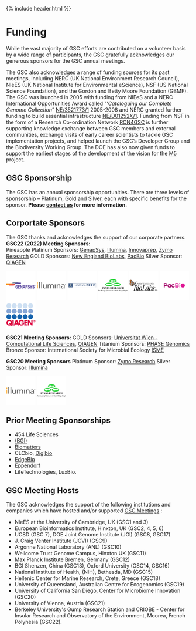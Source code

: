 {% include header.html %}

# Funding

While the vast majority of GSC efforts are contributed on a volunteer basis by a wide range of participants, the GSC gratefully acknowledges our generous sponsors for the GSC annual meetings.

The GSC also acknowledges a range of funding sources for its past meetings, including NERC (UK National Environment Research Council), NIeES (UK National Institute for Environmental eScience), NSF (US National Science Foundation), and the Gordon and Betty Moore Foundation (GBMF).
The GSC was launched in 2005 with funding from NIEeS and a NERC International Opportunities Award called “‘_Cataloguing our Complete Genome Collection_” [NE/3521773/1](http://gotw.nerc.ac.uk/list_full.asp?pcode=NE/D521773/1&cookieConsent=A) 2005-2008 and NERC granted further funding to build essential infrastructure [NE/D01252X/1](http://gotw.nerc.ac.uk/list_full.asp?pcode=NE/D01252X/1&cookieConsent=A). Funding from NSF in the form of a Research Co-ordination Network [RCN4GSC](https://pubmed.ncbi.nlm.nih.gov/21304642/) is further supporting knowledge exchange between GSC members and external communities, exchange visits of early career scientists to tackle GSC implementation projects, and helped launch the GSC’s Developer Group and the Biodiversity Working Group. The DOE has also now given funds to support the earliest stages of the development of the vision for the [M5](https://www.gensc.org/pages/projects/m5-project.html) project.


## GSC Sponsorship

The GSC has an annual sponsorship opportunities. There are three levels of sponsorship – Platinum, Gold and Silver, each with specific benefits for the sponsor. **Please [contact us](https://www.gensc.org/pages/contact.html) for more information.**

## Corportate Sponsors 
The GSC thanks and acknowledges the support of our corporate partners. 
**GSC22 (2022) Meeting Sponsors:**  
Pineapple Platinum Sponsors: [GenapSys](https://genapsys.com), [Illumina](https://www.illumina.com), [Innovaprep](https://www.innovaprep.com), [Zymo Research](https://www.zymoresearch.com)
GOLD Sponsors: [New England BioLabs](https://www.neb.com), [PacBio](https://www.pacb.com)
Silver Sponsor: [QIAGEN](https://www.qiagen.com/)


<a href="https://genapsys.com" target=blank><img style="vertical-align: top" src="../../images/gsc22_sponsor_logos/gsc22_sponsor_Genapsys_logo_with_TM.png" alt="GenapSys logo" width="80" height="80" /></a>
<a href="https://www.illumina.com" target=blank><img style="vertical-align: top" src="../../images/gsc22_sponsor_logos/gsc22_sponsor_Illumina.png" alt="Illumina logo" width="80" height="80" /></a>
<a href="https://www.innovaprep.com" target=blank><img style="vertical-align: top" src="../../images/gsc22_sponsor_logos/gsc22_sponsor_innovaprepLogo.png" alt="Innovaprep logo" width="80" height="80" /></a>
<a href="https://www.zymoresearch.com" target=blank><img style="vertical-align: top" src="../../images/gsc22_sponsor_logos/gsc22_sponsor_ZymoResearch.jpg" alt="Zymo Research logo" width="80" height="80" /></a>
<a href="https://www.neb.com" target=blank><img style="vertical-align: top" src="../../images/gsc22_sponsor_logos/gsc22_sponsor_NEB.png" alt="New England BioLabs logo" width="80" height="80" /></a>
<a href="https://www.pacb.com" target=blank><img style="vertical-align: top" src="../../images/gsc22_sponsor_logos/gsc22_sponsor_logo_pacbio.png" alt="PacBio logo" width="80" height="80" /></a>
<a href="https://www.qiagen.com/" target=blank><img style="vertical-align: top" src="../../images/gsc22_sponsor_logos/gsc22_sponsor_QLogo_30mm_RGB_regist.jpg" alt="QIAGEN logo" width="80" height="80" /></a>


**GSC21 Meeting Sponsors:** 
GOLD Sponsors: [Universitat Wien - Computational Life Sciences](https://lifesciences.univie.ac.at/research/key-research-areas/computational-life-sciences/), [QIAGEN](https://www.qiagen.com/)
Titanium Sponsors: [PHASE Genomics](https://phasegenomics.com)
Bronze Sponsor: International Society for Microbial Ecology [ISME](https://www.isme-microbes.org) 



**GSC20 Meeting Sponsors**
Platinum Sponsor: [Zymo Research](https://www.zymoresearch.com)
Silver Sponsor: [Illumina](https://www.illumina.com)

<a href="https://www.illumina.com" target=blank><img style="vertical-align: top" src="../../images/gsc22_sponsor_logos/gsc22_sponsor_Illumina.png" alt="Illumina logo" width="80" height="80" /></a>
<a href="https://www.zymoresearch.com" target=blank><img style="vertical-align: top" src="../../images/gsc22_sponsor_logos/gsc22_sponsor_ZymoResearch.jpg" alt="Zymo Research logo" width="80" height="80" /></a>


## Prior Meeting Sponsorships
- 454 Life Sciences
- [(BGI)](https://www.bgi.com/global/home)
- [Biomatters](https://www.geneious.com/about/)
- CLCbio, [Digibio](https://digibio.org)
- [EdgeBio](https://www.edgebio.com)
- [Eppendorf](https://www.eppendorf.com/US-en/)
- LifeTechnologies, LuxBio.



## GSC Meeting Hosts
The GSC acknowledges the support of the following institutions and companies which have hosted and/or supported [GSC Meetings](https://www.gensc.org/pages/meetings.html) : 
 - NIeES at the University of Cambridge, UK (GSC1 and 3)
 - European Bioinformatics Institute, Hinxton, UK (GSC2, 4, 5, 6)
 - UCSD (GSC 7), DOE Joint Genome Institute (JGI) (GSC8, GSC17)
 - J. Craig Venter Institute (JCVI) (GSC9) 
 - Argonne National Laboratory (ANL) (GSC10)
 - Wellcome Trust Genome Campus, Hinxton UK (GSC11) 
 - Max Planck Institute Bremen, Germany (GSC12)
 - BGI Shenzen, China (GSC13), Oxford University (GSC14, GSC16)
 - National Institute of Health, (NIH), Bethesda, MD (GSC15)
 - Hellenic Center for Marine Research, Crete, Greece (GSC18)
 - University of Queensland, Australian Centre for Ecogenomics (GSC19)
 - University of California San Diego, Center for Microbiome Innovation (GSC20)
 - University of Vienna, Austria (GSC21)
 - Berkeley University's Gump Research Station and CRIOBE - Center for Insular Research and Observatory of the Environment, Moorea, French Polynesia (GSC22).  




